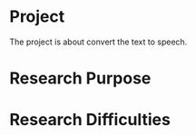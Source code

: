 Project
===============
The project is about convert the text to speech.

Research Purpose 
===============


Research Difficulties
===============


